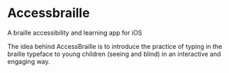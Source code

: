 Accessbraille
=============

A braille accessibility and learning app for iOS

The idea behind AccessBraille is to introduce the practice of typing in the braille typeface to young children (seeing and blind) in an interactive and engaging way. 
